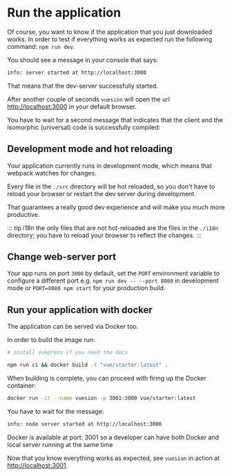 # Run the application

Of course, you want to know if the application that you just downloaded works.
In order to test if everything works as expected run the following command: `npm run dev`.

You should see a message in your console that says:

```bash
info: server started at http://localhost:3000
```

That means that the dev-server successfully started.

After another couple of seconds `vuesion` will open the url [http://localhost:3000](http://localhost:3000) in your default browser.

You have to wait for a second message that indicates that the client and the isomorphic (universal) code is successfully compiled:

## Development mode and hot reloading

Your application currently runs in development mode, which means that webpack watches for changes.

Every file in the `./src` directory will be hot reloaded, so you don't have to reload your browser or restart the dev server during development.

That guarantees a really good dev experience and will make you much more productive.

::: tip i18n
the only files that are not hot-reloaded are the files in the `./i18n` directory; you have to reload your browser to reflect the changes.
:::

## Change web-server port

Your app runs on port `3000` by default, set the `PORT` environment variable to configure a different port
e.g. `npm run dev -- --port 8080` in development mode or `PORT=8080 npm start` for your production build.

## Run your application with docker

The application can be served via Docker too.

In order to build the image run:

```bash
# install vuepress if you need the docs

npm run ci && docker build -t "vue/starter:latest" .
```

When building is complete, you can proceed with firing up the Docker container:

```bash
docker run -it --name vuesion -p 3001:3000 vue/starter:latest
```

You have to wait for the message:

```bash
info: node server started at http://localhost:3000
```

Docker is available at port: 3001 so a developer can have both Docker and local server running at the same time

Now that you know everything works as expected, see `vuesion` in action at [http://localhost:3001](http://localhost:3001).
